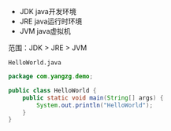 * JDK java开发环境
* JRE java运行时环境
* JVM java虚拟机

范围：JDK > JRE > JVM

``HelloWorld.java``
```java
package com.yangzg.demo;

public class HelloWorld {
	public static void main(String[] args) {
		System.out.println("HelloWorld");
	}
}
```